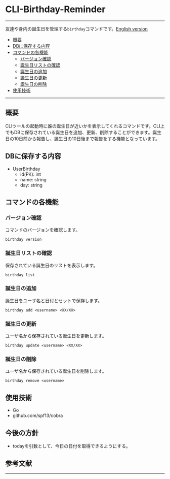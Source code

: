 # CLI-Birthday-Reminder

---

友達や身内の誕生日を管理する`birthday`コマンドです。[English version]()

- [概要](#概要)
- [DBに保存する内容](#dbに保存する内容)
- [コマンドの各機能](#コマンドの各機能)
    - [バージョン確認](#バージョン確認)
    - [誕生日リストの確認](#誕生日リストの確認)
    - [誕生日の追加](#誕生日の追加)
    - [誕生日の更新](#誕生日の更新)
    - [誕生日の削除](#誕生日の削除)
- [使用技術](#使用技術)

---

## 概要

CLIツールの起動時に誰の誕生日が近いかを表示してくれるコマンドです。CLI上でもDBに保存されている誕生日を追加、更新、削除することができます。誕生日の10日前から報告し、誕生日の10日後まで報告をする機能となっています。

## DBに保存する内容

- UserBirthday
    - id(PK): int
    - name: string
    - day: string

## コマンドの各機能

### バージョン確認

コマンドのバージョンを確認します。
```
birthday version
```

### 誕生日リストの確認

保存されている誕生日のリストを表示します。
```
birthday list
```


### 誕生日の追加

誕生日をユーザ名と日付とセットで保存します。
```
birthday add <username> <XX/XX>
```

### 誕生日の更新

ユーザ名から保存されている誕生日を更新します。
```
birthday update <username> <XX/XX>
```

### 誕生日の削除

ユーザ名から保存されている誕生日を削除します。
```
birthday remove <username>
```

## 使用技術

- Go
- github.com/spf13/cobra

## 今後の方針

- todayを引数として、今日の日付を取得できるようにする。


## 参考文献

---